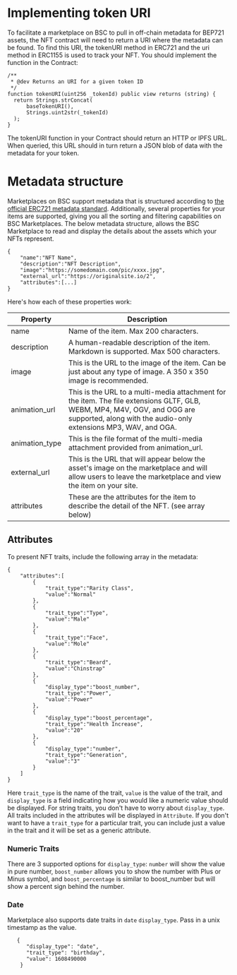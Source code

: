 # Implementing token URI

To facilitate a marketplace on BSC to pull in off-chain metadata for BEP721 assets, the NFT contract will need to return a URI where the metadata can be found. To find this URI, the tokenURI method in ERC721 and the uri method in ERC1155 is used to track your NFT. You should implement the function in the Contract:

```
/**
 * @dev Returns an URI for a given token ID
 */
function tokenURI(uint256 _tokenId) public view returns (string) {
  return Strings.strConcat(
      baseTokenURI(),
      Strings.uint2str(_tokenId)
  );
}
```

The tokenURI function in your Contract should return an HTTP or IPFS URL. When queried, this URL should in turn return a JSON blob of data with the metadata for your token.

# Metadata structure

Marketplaces on BSC support metadata that is structured according to [the official ERC721 metadata standard](https://github.com/ethereum/EIPs/blob/master/EIPS/eip-721.md). Additionally, several properties for your items are supported, giving you all the sorting and filtering capabilities on BSC Marketplaces.
The below metadata structure, allows the BSC Marketplace to read and display the details about the assets which your NFTs represent.

```
{
    "name":"NFT Name",
    "description":"NFT Description",
    "image":"https://somedomain.com/pic/xxxx.jpg",
    "external_url":"https://originalsite.io/2",
    "attributes":[...]
}
```

Here's how each of these properties work:

| Property         | Description                                                                                                                                                                                  |
|------------------|----------------------------------------------------------------------------------------------------------------------------------------------------------------------------------------------|
|     name         | Name of the item. Max 200 characters.                                                                                                                                                        |
| description      | A human-readable description of the item. Markdown is supported. Max 500 characters.                                                                                                         |
| image            | This is the URL to the image of the item. Can be just about any type of image. A 350 x 350 image is recommended.                                                                             |
| animation_url    | This is the URL to a multi-media attachment for the item. The file extensions GLTF, GLB, WEBM, MP4, M4V, OGV, and OGG are supported, along with the audio-only extensions MP3, WAV, and OGA. |
| animation_type   | This is the file format of the multi-media attachment provided from animation_url.                                                                                                           |
| external_url     | This is the URL that will appear below the asset's image on the marketplace and will allow users to leave the marketplace and view the item on your site.                                    |
| attributes       | These are the attributes for the item to describe the detail of the NFT. (see array below)                                                                                                   |

## Attributes
To present NFT traits, include the following array in the metadata: 

```
{
    "attributes":[
        {
            "trait_type":"Rarity Class",
            "value":"Normal"
        },
        {
            "trait_type":"Type",
            "value":"Male"
        },
        {
            "trait_type":"Face",
            "value":"Mole"
        },
        {
            "trait_type":"Beard",
            "value":"Chinstrap"
        },
        {
            "display_type":"boost_number",
            "trait_type":"Power",
            "value":"Power"
        },
        {
            "display_type":"boost_percentage",
            "trait_type":"Health Increase",
            "value":"20"
        },
        {
            "display_type":"number",
            "trait_type":"Generation",
            "value":"3"
        }
    ]
}
```

Here `trait_type` is the name of the trait, `value` is the value of the trait, and `display_type` is a field indicating how you would like a numeric value should be displayed. For string traits, you don't have to worry about `display_type`. 
All traits included in the attributes will be displayed in `Attribute`.
If you don't want to have a `trait_type` for a particular trait, you can include just a value in the trait and it will be set as a generic attribute.

### Numeric Traits
There are 3 supported options for `display_type`: `number` will show the value in pure number, `boost_number` allows you to show the number with Plus or Minus symbol, and `boost_percentage` is similar to boost_number but will show a percent sign behind the number.

### Date
Marketplace also supports date traits in `date` `display_type`. Pass in a unix timestamp as the value.

```
   {
      "display_type": "date", 
      "trait_type": "birthday", 
      "value": 1608490000
    }
```
